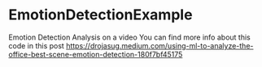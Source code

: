 # EmotionDetectionExample
Emotion Detection Analysis on a video
You can find more info about this code in this post https://drojasug.medium.com/using-ml-to-analyze-the-office-best-scene-emotion-detection-180f7bf45175
